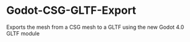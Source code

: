 # Godot-CSG-GLTF-Export

Exports the mesh from a CSG mesh to a GLTF using the new Godot 4.0 GLTF module
